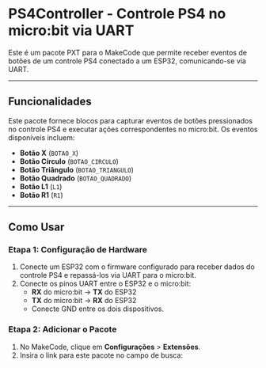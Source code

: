 # PS4Controller - Controle PS4 no micro:bit via UART

Este é um pacote PXT para o MakeCode que permite receber eventos de botões de um controle PS4 conectado a um ESP32, comunicando-se via UART.

---

## Funcionalidades

Este pacote fornece blocos para capturar eventos de botões pressionados no controle PS4 e executar ações correspondentes no micro:bit. Os eventos disponíveis incluem:

- **Botão X** (`BOTAO_X`)
- **Botão Círculo** (`BOTAO_CIRCULO`)
- **Botão Triângulo** (`BOTAO_TRIANGULO`)
- **Botão Quadrado** (`BOTAO_QUADRADO`)
- **Botão L1** (`L1`)
- **Botão R1** (`R1`)

---

## Como Usar

### Etapa 1: Configuração de Hardware

1. Conecte um ESP32 com o firmware configurado para receber dados do controle PS4 e repassá-los via UART para o micro:bit.
2. Conecte os pinos UART entre o ESP32 e o micro:bit:
   - **RX** do micro:bit -> **TX** do ESP32
   - **TX** do micro:bit -> **RX** do ESP32
   - Conecte GND entre os dois dispositivos.

### Etapa 2: Adicionar o Pacote

1. No MakeCode, clique em **Configurações** > **Extensões**.
2. Insira o link para este pacote no campo de busca:

